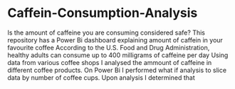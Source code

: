 # Caffein-Consumption-Analysis
 Is the amount of caffeine you are consuming considered safe?
    This repository has a Power Bi dashboard explaining amount of caffein in your favourite coffee
    According to the U.S. Food and Drug Administration, healthy adults can consume up to 400 milligrams of caffeine per day
    Using data from various coffee shops I analysed the ammount of caffeine in different coffee products.
    On Power Bi I performed what if analysis to slice data by number of coffee cups.
    Upon analysis I determined that 